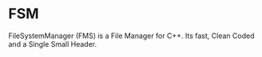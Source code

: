 # FSM
FileSystemManager (FMS) is a File Manager for C++. Its fast, Clean Coded and a Single Small Header.
